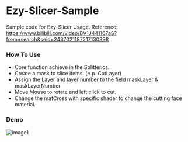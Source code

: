 # Ezy-Slicer-Sample
Sample code for Ezy-Slicer Usage. Reference: https://www.bilibili.com/video/BV1J441167aS?from=search&seid=2437021187217130398

### How To Use
- Core function achieve in the Splitter.cs. 
- Create a mask to slice items. (e.p. CutLayer)
- Assign the Layer and layer number to the field maskLayer & maskLayerNumber
- Move Mouse to rotate and left click to cut.
- Change the matCross with specific shader to change the cutting face material. 

### Demo
![image1](figs/fig)
